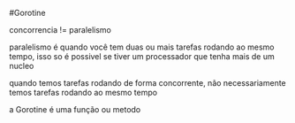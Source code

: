 #Gorotine

concorrencia  != paralelismo

paralelismo é quando você tem duas ou mais tarefas rodando ao mesmo tempo, isso so é possivel se tiver um processador que tenha mais de um nucleo

quando temos tarefas rodando de forma concorrente, não necessariamente temos tarefas rodando ao mesmo tempo

a Gorotine é uma função ou metodo 
